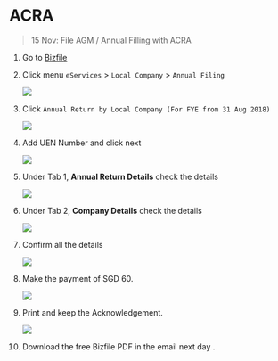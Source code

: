 # ACRA

> 15 Nov: File AGM / Annual Filling with ACRA

1. Go to [Bizfile](http://www.bizfile.gov.sg/)
1. Click menu `eServices` > `Local Company` > `Annual Filing`

    ![](img/acra-menu.jpg)
1. Click `Annual Return by Local Company (For FYE from 31 Aug 2018)`

    ![](img/acra-annual-filing.jpg)
1. Add UEN Number and click next

    ![](img/acra-uen.jpg)
1. Under Tab 1, **Annual Return Details** check the details

    ![](img/acra-tab-1.jpg)
1. Under Tab 2, **Company Details** check the details

    ![](img/acra-tab-2.jpg)
1. Confirm all the details

    ![](img/acra-confirm.jpg)
1. Make the payment of SGD 60.

    ![](img/acra-payment.jpg)
1. Print and keep the Acknowledgement.

    ![](img/acra-ack.jpg)
1. Download the free Bizfile PDF in the email next day .
